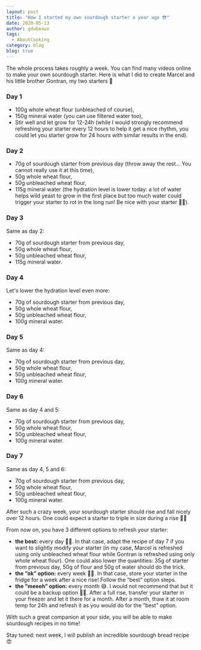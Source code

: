 ```yaml
---
layout: post
title: "How I started my own sourdough starter a year ago 😎"
date: 2020-05-13
author: gdubeaux
tags:
  - AboutCooking
category: blog
blog: true
---
```


The whole process takes roughly a week. You can find many videos online to make your own sourdough starter. Here is what I did to create Marcel and his little brother Gontran, my two starters 🥰

### Day 1
- 100g whole wheat flour (unbleached of course),
- 150g mineral water (you can use filtered water too),
- Stir well and let grow for 12-24h (while I would strongly recommend refreshing your starter every 12 hours to help it get a nice rhythm, you could let you starter grow for 24 hours with similar results in the end).

### Day 2
- 70g of sourdough starter from previous day (throw away the rest... You cannot really use it at this time),
- 50g whole wheat flour,
- 50g unbleached wheat flour,
- 115g mineral water (the hydration level is lower today: a lot of water helps wild yeast to grow in the first place but too much water could trigger your starter to rot in the long run! Be nice with your starter ✌🏼).

### Day 3 
Same as day 2:
- 70g of sourdough starter from previous day,
- 50g whole wheat flour,
- 50g unbleached wheat flour,
- 115g mineral water.

### Day 4 
Let's lower the hydration level even more:
- 70g of sourdough starter from previous day,
- 50g whole wheat flour,
- 50g unbleached wheat flour,
- 100g mineral water.

### Day 5 
Same as day 4:
- 70g of sourdough starter from previous day,
- 50g whole wheat flour,
- 50g unbleached wheat flour,
- 100g mineral water.

### Day 6 
Same as day 4 and 5:
- 70g of sourdough starter from previous day,
- 50g whole wheat flour,
- 50g unbleached wheat flour,
- 100g mineral water.

### Day 7 
Same as day 4, 5 and 6:
- 70g of sourdough starter from previous day,
- 50g whole wheat flour,
- 50g unbleached wheat flour,
- 100g mineral water.

After such a crazy week, your sourdough starter should rise and fall nicely over 12 hours. One could expect a starter to triple in size during a rise 💪🏼

From now on, you have 3 different options to refresh your starter:
- **the best:** every day 👌🏼. In that case, adapt the recipe of day 7 if you want to slightly modify your starter (in my case, Marcel is refreshed using only unbleached wheat flour while Gontran is refreshed using only whole wheat flour). One could also lower the quantities: 35g of starter from previous day, 50g of flour and 50g of water should do the trick. 
- **the “ok” option:** every week 👍🏼. In that case, store your starter in the fridge for a week after a nice rise! Follow the “best” option steps.
- **the “meeeh” option:** every month 😅. I would not recommend that but it could be a backup option ✌🏼. After a full rise, transfer your starter in your freezer and let it there for a month. After a month, thaw it at room temp for 24h and refresh it as you would do for the “best” option. 

With such a great companion at your side, you will be able to make sourdough recipes in no time! 

Stay tuned: next week, I will publish an incredible sourdough bread recipe 😍